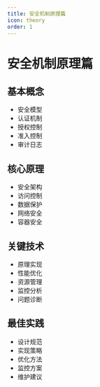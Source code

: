 ```yaml
---
title: 安全机制原理篇
icon: theory
order: 1
---
```


# 安全机制原理篇

## 基本概念
- 安全模型
- 认证机制
- 授权控制
- 准入控制
- 审计日志

## 核心原理
- 安全架构
- 访问控制
- 数据保护
- 网络安全
- 容器安全

## 关键技术
- 原理实现
- 性能优化
- 资源管理
- 监控分析
- 问题诊断

## 最佳实践
- 设计规范
- 实现策略
- 优化方法
- 监控方案
- 维护建议
